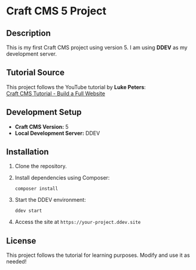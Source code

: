 <h1>
    <span>Craft CMS 5 Project</span>
</h1>
<h2>
    <span>Description</span>
</h2>
<p>
    <span>This is my first Craft CMS project using version 5. I am using <strong>DDEV</strong> as my development server.</span>
</p>
<h2>
    <span>Tutorial Source</span>
</h2>
<p>
    <span>This project follows the YouTube tutorial by <strong>Luke Peters</strong>:</span><br>
    <a href="https://www.youtube.com/playlist?list=PL4JDh0LtP7jqO_IsfzVDNGRKkkbXmrSFZ"><span>Craft CMS Tutorial - Build a Full Website</span></a><span> </span>
</p>
<h2>
    <span>Development Setup</span>
</h2>
<ul>
    <li>
        <span><strong>Craft CMS Version:</strong> 5</span>
    </li>
    <li>
        <span><strong>Local Development Server:</strong> DDEV</span>
    </li>
</ul>
<h2>
    <span>Installation</span>
</h2>
<ol>
    <li>
        <span>Clone the repository.</span>
    </li>
    <li>
        <p>
            <span>Install dependencies using Composer:</span>
        </p>
        <pre><code class="language-plaintext">composer install</code></pre>
    </li>
    <li>
        <p>
<span>Start the DDEV environment:</span>
        </p>
        <pre><code class="language-plaintext">ddev start</code></pre>
    </li>
    <li>
<span>Access the site at </span><code><span>https://your-project.ddev.site</span></code>
    </li>
</ol>
<h2>
<span>License</span>
</h2>
<p>
<span>This project follows the tutorial for learning purposes. Modify and use it as needed!</span>
</p>